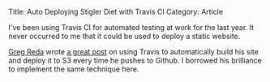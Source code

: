 Title: Auto Deploying Stigler Diet with Travis CI
Category: Article

I've been using Travis CI for automated testing at work for the last year. It never occurred to me that it could be used
to deploy a static website.

[Greg Reda](https://twitter.com/gjreda) wrote [a great post](http://www.gregreda.com/2015/03/26/static-site-deployments/)
on using Travis to automatically build his site and deploy it to S3 every time he pushes to Github. I borrowed his brilliance
to implement the same technique here.
